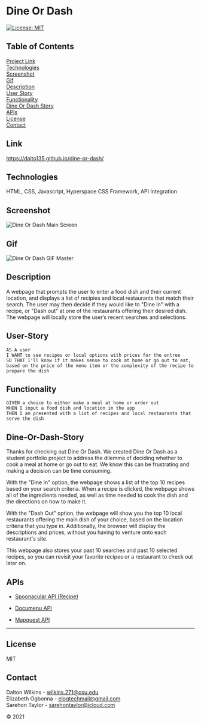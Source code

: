 # Dine Or Dash

[![License: MIT](https://img.shields.io/badge/License-MIT-blue.svg)](https://opensource.org/licenses/MIT)

## Table of Contents
[Project Link](#Link)  
[Technologies](#Technologies)  
[Screenshot](#Screenshot)  
[Gif](#Gif)  
[Description](#Description)  
[User Story](#User-Story)  
[Functionality](#Functionality)  
[Dine Or Dash Story](#Dine-Or-Dash-Story)  
[APIs](#APIs)  
[License](#License)  
[Contact](#Contact)

## Link
https://dalto135.github.io/dine-or-dash/

## Technologies
HTML, CSS, Javascript, Hyperspace CSS Framework, API Integration

## Screenshot
![Dine Or Dash Main Screen](https://user-images.githubusercontent.com/74032335/111031288-cc5ec380-83d4-11eb-8e7f-f9de00e43330.PNG)

## Gif
![Dine Or Dash GIF Master](https://user-images.githubusercontent.com/74032335/111031196-42165f80-83d4-11eb-828f-278e7b8efd96.gif)

## Description
A webpage that prompts the user to enter a food dish and their current location, and displays a list of recipies and local restaurants that match their search. The user may then decide if they would like to "Dine in" with a recipe, or "Dash out" at one of the restaurants offering their desired dish. The webpage will locally store the user’s recent searches and selections.

## User-Story
```
AS A user
I WANT to see recipes or local options with prices for the entree
SO THAT I'll know if it makes sense to cook at home or go out to eat, based on the price of the menu item or the complexity of the recipe to prepare the dish
```

## Functionality
```
GIVEN a choice to either make a meal at home or order out
WHEN I input a food dish and location in the app
THEN I am presented with a list of recipes and local restaurants that serve the dish
```

## Dine-Or-Dash-Story
Thanks for checking out Dine Or Dash. We created Dine Or Dash as a student portfolio project to address the dilemma of deciding whether to cook a meal at home or go out to eat. We know this can be frustrating and making a decision can be time consuming.

With the "Dine In" option, the webpage shows a list of the top 10 recipes based on your search criteria. When a recipe is clicked, the webpage shows all of the ingredients needed, as well as time needed to cook the dish and the directions on how to make it.

With the "Dash Out" option, the webpage will show you the top 10 local restaurants offering the main dish of your choice, based on the location criteria that you type in. Additionally, the browser will display the descriptions and prices, without you having to venture onto each restaurant's site.

This webpage also stores your past 10 searches and past 10 selected recipes, so you can revisit your favorite recipes or a restaurant to check out later on.


## APIs

* [Spoonacular API (Recipe)](https://api.spoonacular.com/recipes/)

* [Documenu API](https://documenu.p.rapidapi.com/menuitems/search/geo?lat=)

* [Mapquest API](https://developer.mapquest.com/documentation/geocoding-api/)

- - -

## License
MIT

## Contact
Dalton Wilkins - wilkins.271@osu.edu  
Elizabeth Ogbonna - elogtechmail@gmail.com  
Sarehon Taylor - sarehontaylor@icloud.com

© 2021
